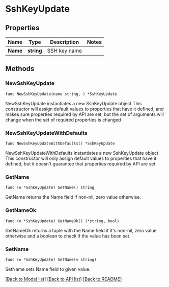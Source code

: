 # SshKeyUpdate

## Properties

Name | Type | Description | Notes
------------ | ------------- | ------------- | -------------
**Name** | **string** | SSH key name | 

## Methods

### NewSshKeyUpdate

`func NewSshKeyUpdate(name string, ) *SshKeyUpdate`

NewSshKeyUpdate instantiates a new SshKeyUpdate object
This constructor will assign default values to properties that have it defined,
and makes sure properties required by API are set, but the set of arguments
will change when the set of required properties is changed

### NewSshKeyUpdateWithDefaults

`func NewSshKeyUpdateWithDefaults() *SshKeyUpdate`

NewSshKeyUpdateWithDefaults instantiates a new SshKeyUpdate object
This constructor will only assign default values to properties that have it defined,
but it doesn't guarantee that properties required by API are set

### GetName

`func (o *SshKeyUpdate) GetName() string`

GetName returns the Name field if non-nil, zero value otherwise.

### GetNameOk

`func (o *SshKeyUpdate) GetNameOk() (*string, bool)`

GetNameOk returns a tuple with the Name field if it's non-nil, zero value otherwise
and a boolean to check if the value has been set.

### SetName

`func (o *SshKeyUpdate) SetName(v string)`

SetName sets Name field to given value.



[[Back to Model list]](../README.md#documentation-for-models) [[Back to API list]](../README.md#documentation-for-api-endpoints) [[Back to README]](../README.md)


